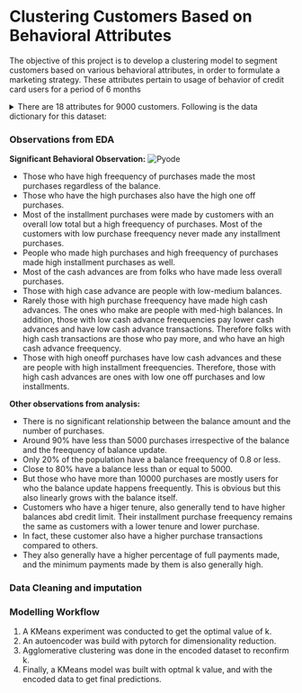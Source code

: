 # Clustering Customers Based on Behavioral Attributes


The objective of this project is to develop a clustering model to segment customers based on various behavioral attributes, in order to formulate a marketing strategy.
These attributes pertain to usage of behavior of credit card users for a period of 6 months 
<details>
  <summary> There are 18 attributes for 9000 customers. Following is the data dictionary for this dataset: </summary>
  
  
  - **CUST_ID** : Identification of Credit Card holder (Categorical)

  - **BALANCE** : Balance amount left in their account to make purchases (

  - **BALANCE_FREQUENCY** : How frequently the Balance is updated, score between 0 and 1 (1 = **frequently updated, 0 = not frequently updated)

  - **PURCHASES** : Amount of purchases made from account

  - **ONEOFF_PURCHASES** : Maximum purchase amount done in one-go

  - **INSTALLMENTS_PURCHASES** : Amount of purchase done in installment

  - **CASH_ADVANCE** : Cash in advance given by the user

  - **PURCHASES_FREQUENCY** : How frequently the Purchases are being made, score between 0 and 1 (1 = **frequently purchased, 0 = not frequently purchased)

  - **ONEOFFPURCHASESFREQUENCY** : How frequently Purchases are happening in one-go (1 = frequently **purchased, 0 = not frequently purchased)

  - **PURCHASESINSTALLMENTSFREQUENCY** : How frequently purchases in installments are being done (1 = frequently done, 0 = not frequently done)

  - **CASHADVANCEFREQUENCY** : How frequently the cash in advance being paid

  - **CASHADVANCETRX** : Number of Transactions made with "Cash in Advanced"

  - **PURCHASES_TRX** : Numbe of purchase transactions made

  - **CREDIT_LIMIT** : Limit of Credit Card for user

  - **PAYMENTS** : Amount of Payment done by user

  - **MINIMUM_PAYMENTS** : Minimum amount of payments made by user

  - **PRCFULLPAYMENT** : Percent of full payment paid by user

  - **TENURE** : Tenure of credit card service for user
</details>

### Observations from EDA

**Significant Behavioral Observation:**
![Pyode]()

- Those who have high freequency of purchases made the most purchases regardless of the balance.
- Those who have the high purchases also have the high one off purchases.
- Most of the installment purchases were made by customers with an overall low total but a high freequency of purchases. Most of the customers with low purchase freequency never made any installment purchases.
- People who made high purchases and high freequency of purchases made high installment purchases as well.
- Most of the cash advances are from folks who have made less overall purchases.
- Those with high case advance are people with low-medium balances.
- Rarely those with high purchase freequency have made high cash advances. The ones who make are people with med-high balances. In addition, those with low cash advance freequencies pay lower cash advances and have low cash advance transactions. Therefore folks with high cash transactions are those who pay more, and who have an high cash advance freequency.
- Those with high oneoff purchases have low cash advances and these are people with high installment freequencies. Therefore, those with high cash advances are ones with low one off purchases and low installments.

**Other observations from analysis:**
- There is no significant relationship between the balance amount and the number of purchases.
- Around 90% have less than 5000 purchases irrespective of the balance and the freequency of balance update.
- Only 20% of the population have a balance freequency of 0.8 or less.
- Close to 80% have a balance less than or equal to 5000.
- But those who have more than 10000 purchases are mostly users for who the balance update happens freequently. This is obvious but this also linearly grows with the balance itself.
- Customers who have a higer tenure, also generally tend to have higher balances abd credit limit. Their installment purchase freequency remains the same as customers with a lower tenure and lower purchase.
- In fact, these customer also have a higher purchase transactions compared to others.
- They also generally have a higher percentage of full payments made, and the minimum payments made by them is also generally high.

### Data Cleaning and imputation

### Modelling Workflow
1. A KMeans experiment was conducted to get the optimal value of k.
2. An autoencoder was build with pytorch for dimensionality reduction.
3. Agglomerative clustering was done in the encoded dataset to reconfirm k.
4. Finally, a KMeans model was built with optmal k value, and with the encoded data to get final predictions.
